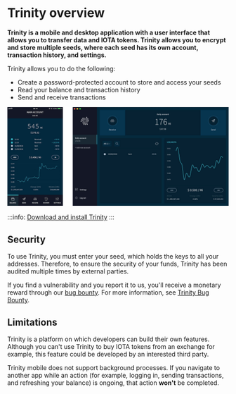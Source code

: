 # Trinity overview

**Trinity is a mobile and desktop application with a user interface that allows you to transfer data and IOTA tokens. Trinity allows you to encrypt and store multiple seeds, where each seed has its own account, transaction history, and settings.**

Trinity allows you to do the following:

* Create a password-protected account to store and access your seeds
* Read your balance and transaction history
* Send and receive transactions

![Trinity home](../images/trinity.png)

:::info:
[Download and install Trinity](https://trinity.iota.org/)
:::

## Security

To use Trinity, you must enter your seed, which holds the keys to all your addresses. Therefore, to ensure the security of your funds, Trinity has been audited multiple times by external parties.

If you find a vulnerability and you report it to us, you'll receive a monetary reward through our [bug bounty](https://bugcrowd.com/iota). For more information, see [Trinity Bug Bounty](https://blog.iota.org/trinity-public-bug-bounty-df9d2512e50).

## Limitations

Trinity is a platform on which developers can build their own features. Although you can't use Trinity to buy IOTA tokens from an exchange for example, this feature could be developed by an interested third party.

Trinity mobile does not support background processes. If you navigate to another app while an action (for example, logging in, sending transactions, and refreshing your balance) is ongoing, that action **won't** be completed.

